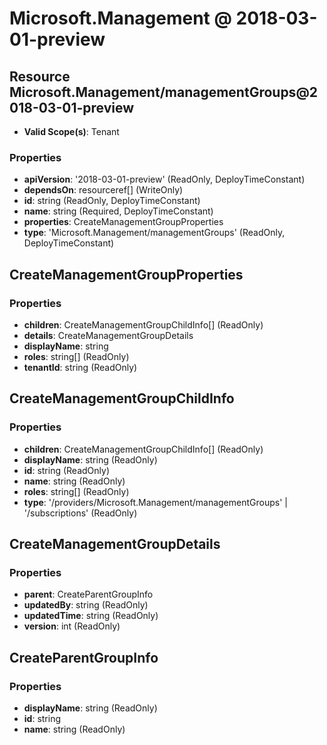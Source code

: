 # Microsoft.Management @ 2018-03-01-preview

## Resource Microsoft.Management/managementGroups@2018-03-01-preview
* **Valid Scope(s)**: Tenant
### Properties
* **apiVersion**: '2018-03-01-preview' (ReadOnly, DeployTimeConstant)
* **dependsOn**: resourceref[] (WriteOnly)
* **id**: string (ReadOnly, DeployTimeConstant)
* **name**: string (Required, DeployTimeConstant)
* **properties**: CreateManagementGroupProperties
* **type**: 'Microsoft.Management/managementGroups' (ReadOnly, DeployTimeConstant)

## CreateManagementGroupProperties
### Properties
* **children**: CreateManagementGroupChildInfo[] (ReadOnly)
* **details**: CreateManagementGroupDetails
* **displayName**: string
* **roles**: string[] (ReadOnly)
* **tenantId**: string (ReadOnly)

## CreateManagementGroupChildInfo
### Properties
* **children**: CreateManagementGroupChildInfo[] (ReadOnly)
* **displayName**: string (ReadOnly)
* **id**: string (ReadOnly)
* **name**: string (ReadOnly)
* **roles**: string[] (ReadOnly)
* **type**: '/providers/Microsoft.Management/managementGroups' | '/subscriptions' (ReadOnly)

## CreateManagementGroupDetails
### Properties
* **parent**: CreateParentGroupInfo
* **updatedBy**: string (ReadOnly)
* **updatedTime**: string (ReadOnly)
* **version**: int (ReadOnly)

## CreateParentGroupInfo
### Properties
* **displayName**: string (ReadOnly)
* **id**: string
* **name**: string (ReadOnly)

